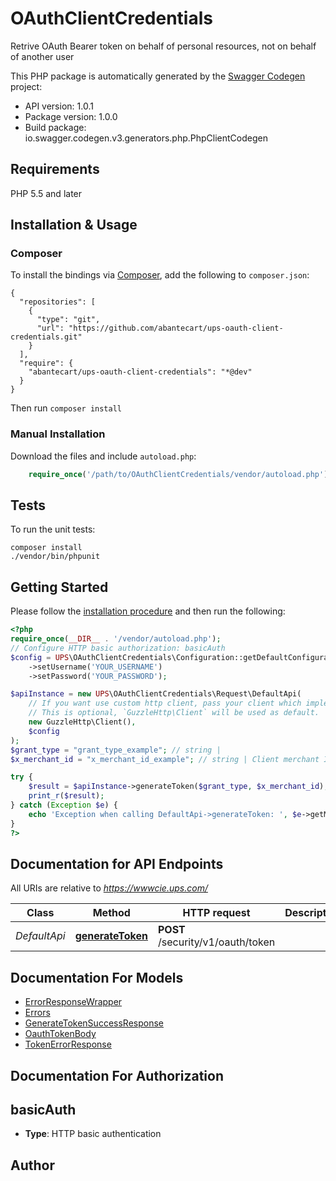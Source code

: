 # OAuthClientCredentials
Retrive OAuth Bearer token on behalf of personal resources, not on behalf of another user

This PHP package is automatically generated by the [Swagger Codegen](https://github.com/swagger-api/swagger-codegen) project:

- API version: 1.0.1
- Package version: 1.0.0
- Build package: io.swagger.codegen.v3.generators.php.PhpClientCodegen

## Requirements

PHP 5.5 and later

## Installation & Usage
### Composer

To install the bindings via [Composer](http://getcomposer.org/), add the following to `composer.json`:

```
{
  "repositories": [
    {
      "type": "git",
      "url": "https://github.com/abantecart/ups-oauth-client-credentials.git"
    }
  ],
  "require": {
    "abantecart/ups-oauth-client-credentials": "*@dev"
  }
}
```

Then run `composer install`

### Manual Installation

Download the files and include `autoload.php`:

```php
    require_once('/path/to/OAuthClientCredentials/vendor/autoload.php');
```

## Tests

To run the unit tests:

```
composer install
./vendor/bin/phpunit
```

## Getting Started

Please follow the [installation procedure](#installation--usage) and then run the following:

```php
<?php
require_once(__DIR__ . '/vendor/autoload.php');
// Configure HTTP basic authorization: basicAuth
$config = UPS\OAuthClientCredentials\Configuration::getDefaultConfiguration()
    ->setUsername('YOUR_USERNAME')
    ->setPassword('YOUR_PASSWORD');

$apiInstance = new UPS\OAuthClientCredentials\Request\DefaultApi(
    // If you want use custom http client, pass your client which implements `GuzzleHttp\ClientInterface`.
    // This is optional, `GuzzleHttp\Client` will be used as default.
    new GuzzleHttp\Client(),
    $config
);
$grant_type = "grant_type_example"; // string | 
$x_merchant_id = "x_merchant_id_example"; // string | Client merchant ID

try {
    $result = $apiInstance->generateToken($grant_type, $x_merchant_id);
    print_r($result);
} catch (Exception $e) {
    echo 'Exception when calling DefaultApi->generateToken: ', $e->getMessage(), PHP_EOL;
}
?>
```

## Documentation for API Endpoints

All URIs are relative to *https://wwwcie.ups.com/*

Class | Method | HTTP request | Description
------------ | ------------- | ------------- | -------------
*DefaultApi* | [**generateToken**](docs/Api/DefaultApi.md#generatetoken) | **POST** /security/v1/oauth/token | 

## Documentation For Models

 - [ErrorResponseWrapper](docs/Model/ErrorResponseWrapper.md)
 - [Errors](docs/Model/Errors.md)
 - [GenerateTokenSuccessResponse](docs/Model/GenerateTokenSuccessResponse.md)
 - [OauthTokenBody](docs/Model/OauthTokenBody.md)
 - [TokenErrorResponse](docs/Model/TokenErrorResponse.md)

## Documentation For Authorization


## basicAuth

- **Type**: HTTP basic authentication


## Author



